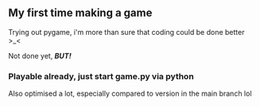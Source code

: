 ## My first time making a game
Trying out pygame, i'm more than sure that coding could be done better >_<

Not done yet, ***BUT!***

### Playable already, just start game.py via python
Also optimised a lot, especially compared to version in the main branch lol
